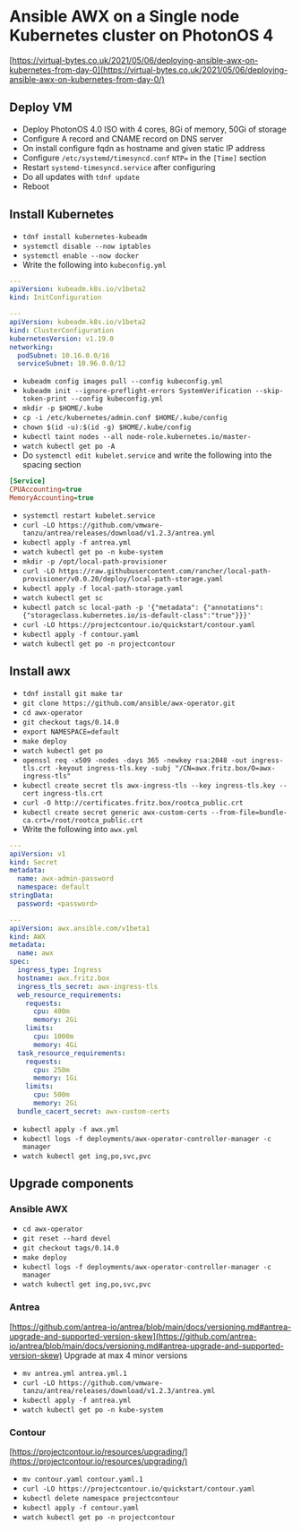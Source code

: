 # Ansible AWX on a Single node Kubernetes cluster on PhotonOS 4

[https://virtual-bytes.co.uk/2021/05/06/deploying-ansible-awx-on-kubernetes-from-day-0](https://virtual-bytes.co.uk/2021/05/06/deploying-ansible-awx-on-kubernetes-from-day-0/)

## Deploy VM

- Deploy PhotonOS 4.0 ISO with 4 cores, 8Gi of memory, 50Gi of storage
- Configure A record and CNAME record on DNS server
- On install configure fqdn as hostname and given static IP address
- Configure `/etc/systemd/timesyncd.conf` `NTP=` in the `[Time]` section
- Restart `systemd-timesyncd.service` after configuring
- Do all updates with `tdnf update`
- Reboot

## Install Kubernetes

- `tdnf install kubernetes-kubeadm`
- `systemctl disable --now iptables`
- `systemctl enable --now docker`
- Write the following into `kubeconfig.yml`

```yaml
---
apiVersion: kubeadm.k8s.io/v1beta2
kind: InitConfiguration

---
apiVersion: kubeadm.k8s.io/v1beta2
kind: ClusterConfiguration
kubernetesVersion: v1.19.0
networking:
  podSubnet: 10.16.0.0/16
  serviceSubnet: 10.96.0.0/12

```

- `kubeadm config images pull --config kubeconfig.yml`
- `kubeadm init --ignore-preflight-errors SystemVerification --skip-token-print --config kubeconfig.yml`
- `mkdir -p $HOME/.kube`
- `cp -i /etc/kubernetes/admin.conf $HOME/.kube/config`
- `chown $(id -u):$(id -g) $HOME/.kube/config`
- `kubectl taint nodes --all node-role.kubernetes.io/master-`
- `watch kubectl get po -A`
- Do `systemctl edit kubelet.service` and write the following into the spacing section

```ini
[Service]
CPUAccounting=true
MemoryAccounting=true
```

- `systemctl restart kubelet.service`
- `curl -LO https://github.com/vmware-tanzu/antrea/releases/download/v1.2.3/antrea.yml`
- `kubectl apply -f antrea.yml`
- `watch kubectl get po -n kube-system`
- `mkdir -p /opt/local-path-provisioner`
- `curl -LO https://raw.githubusercontent.com/rancher/local-path-provisioner/v0.0.20/deploy/local-path-storage.yaml`
- `kubectl apply -f local-path-storage.yaml`
- `watch kubectl get sc`
- `kubectl patch sc local-path -p '{"metadata": {"annotations":{"storageclass.kubernetes.io/is-default-class":"true"}}}'`
- `curl -LO https://projectcontour.io/quickstart/contour.yaml`
- `kubectl apply -f contour.yaml`
- `watch kubectl get po -n projectcontour`

## Install awx

- `tdnf install git make tar`
- `git clone https://github.com/ansible/awx-operator.git`
- `cd awx-operator`
- `git checkout tags/0.14.0`
- `export NAMESPACE=default`
- `make deploy`
- `watch kubectl get po`
- `openssl req -x509 -nodes -days 365 -newkey rsa:2048 -out ingress-tls.crt -keyout ingress-tls.key -subj "/CN=awx.fritz.box/O=awx-ingress-tls"`
- `kubectl create secret tls awx-ingress-tls --key ingress-tls.key --cert ingress-tls.crt`
- `curl -O http://certificates.fritz.box/rootca_public.crt`
- `kubectl create secret generic awx-custom-certs --from-file=bundle-ca.crt=/root/rootca_public.crt`
- Write the following into `awx.yml`

```yaml
---
apiVersion: v1
kind: Secret
metadata:
  name: awx-admin-password
  namespace: default
stringData:
  password: <password>

---
apiVersion: awx.ansible.com/v1beta1
kind: AWX
metadata:
  name: awx
spec:
  ingress_type: Ingress
  hostname: awx.fritz.box
  ingress_tls_secret: awx-ingress-tls
  web_resource_requirements:
    requests:
      cpu: 400m
      memory: 2Gi
    limits:
      cpu: 1000m
      memory: 4Gi
  task_resource_requirements:
    requests:
      cpu: 250m
      memory: 1Gi
    limits:
      cpu: 500m
      memory: 2Gi
  bundle_cacert_secret: awx-custom-certs

```

- `kubectl apply -f awx.yml`
- `kubectl logs -f deployments/awx-operator-controller-manager -c manager`
- `watch kubectl get ing,po,svc,pvc`

## Upgrade components

### Ansible AWX

- `cd awx-operator`
- `git reset --hard devel`
- `git checkout tags/0.14.0`
- `make deploy`
- `kubectl logs -f deployments/awx-operator-controller-manager -c manager`
- `watch kubectl get ing,po,svc,pvc`

### Antrea

[https://github.com/antrea-io/antrea/blob/main/docs/versioning.md#antrea-upgrade-and-supported-version-skew](https://github.com/antrea-io/antrea/blob/main/docs/versioning.md#antrea-upgrade-and-supported-version-skew)
Upgrade at max 4 minor versions

- `mv antrea.yml antrea.yml.1`
- `curl -LO https://github.com/vmware-tanzu/antrea/releases/download/v1.2.3/antrea.yml`
- `kubectl apply -f antrea.yml`
- `watch kubectl get po -n kube-system`

### Contour

[https://projectcontour.io/resources/upgrading/](https://projectcontour.io/resources/upgrading/)

- `mv contour.yaml contour.yaml.1`
- `curl -LO https://projectcontour.io/quickstart/contour.yaml`
- `kubectl delete namespace projectcontour`
- `kubectl apply -f contour.yaml`
- `watch kubectl get po -n projectcontour`
